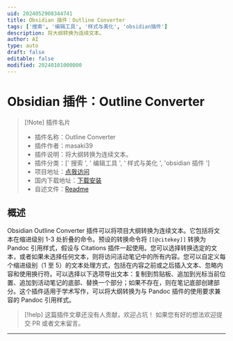 ```yaml
---
uid: 2024052908344741
title: Obsidian 插件：Outline Converter
tags: ['搜索', '编辑工具', '样式与美化', 'obsidian插件']
description: 将大纲转换为连续文本。
author: AI
type: auto
draft: false
editable: false
modified: 20240101000000
---
```


# Obsidian 插件：Outline Converter

> [!Note] 插件名片
> - 插件名称：Outline Converter
> - 插件作者：masaki39
> - 插件说明：将大纲转换为连续文本。
> - 插件分类：[' 搜索 ', ' 编辑工具 ', ' 样式与美化 ', 'obsidian 插件 ']
> - 项目地址：[点我访问](https://github.com/masaki39/outline-converter)
> - 国内下载地址：[下载安装](https://pkmer.cn/products/plugin/pluginMarket/?outline-converter)
> - 自述文件：[Readme](https://ghproxy.net/https://raw.githubusercontent.com/masaki39/outline-converter/main/README.md)

## 概述

Obsidian Outline Converter 插件可以将项目大纲转换为连续文本。它包括将文本在缩进级别 1-3 处折叠的命令。预设的转换命令将 `[[@citekey]]` 转换为 Pandoc 引用样式，假设与 Citations 插件一起使用。您可以选择转换选定的文本，或者如果未选择任何文本，则将访问活动笔记中的所有内容。您可以自定义每个缩进级别（1 至 5）的文本处理方式，包括在内容之前或之后插入文本、忽略内容和使用换行符。可以选择以下选项导出文本：复制到剪贴板、追加到光标当前位置、追加到活动笔记的底部、替换一个部分；如果不存在，则在笔记底部创建部分。这个插件适用于学术写作，可以将大纲转换为与 Pandoc 插件的使用要求兼容的 Pandoc 引用样式。

> [!help]
> 这篇插件文章还没有人贡献，欢迎占坑！
> 如果您有好的想法欢迎提交 PR 或者文末留言。

---



